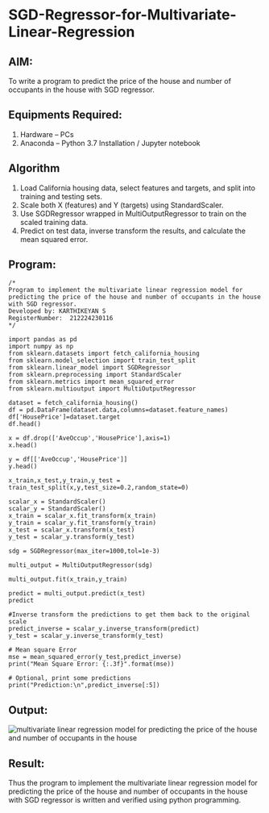 # SGD-Regressor-for-Multivariate-Linear-Regression

## AIM:
To write a program to predict the price of the house and number of occupants in the house with SGD regressor.

## Equipments Required:
1. Hardware – PCs
2. Anaconda – Python 3.7 Installation / Jupyter notebook

## Algorithm
1. Load California housing data, select features and targets, and split into training and testing sets.
2. Scale both X (features) and Y (targets) using StandardScaler.
3. Use SGDRegressor wrapped in MultiOutputRegressor to train on the scaled training data.
4. Predict on test data, inverse transform the results, and calculate the mean squared error. 

## Program:
```
/*
Program to implement the multivariate linear regression model for predicting the price of the house and number of occupants in the house with SGD regressor.
Developed by: KARTHIKEYAN S
RegisterNumber:  212224230116
*/
```
```
import pandas as pd
import numpy as np
from sklearn.datasets import fetch_california_housing
from sklearn.model_selection import train_test_split
from sklearn.linear_model import SGDRegressor
from sklearn.preprocessing import StandardScaler
from sklearn.metrics import mean_squared_error
from sklearn.multioutput import MultiOutputRegressor
```
```
dataset = fetch_california_housing()
df = pd.DataFrame(dataset.data,columns=dataset.feature_names)
df['HousePrice']=dataset.target
df.head()
```
```
x = df.drop(['AveOccup','HousePrice'],axis=1)
x.head()
```
```
y = df[['AveOccup','HousePrice']]
y.head()
```
```
x_train,x_test,y_train,y_test = train_test_split(x,y,test_size=0.2,random_state=0)
```
```
scalar_x = StandardScaler()
scalar_y = StandardScaler()
x_train = scalar_x.fit_transform(x_train)
y_train = scalar_y.fit_transform(y_train)
x_test = scalar_x.transform(x_test)
y_test = scalar_y.transform(y_test)
```
```
sdg = SGDRegressor(max_iter=1000,tol=1e-3)
```
```
multi_output = MultiOutputRegressor(sdg)
```
```
multi_output.fit(x_train,y_train)
```
```
predict = multi_output.predict(x_test)
predict
```
```
#Inverse transform the predictions to get them back to the original scale
predict_inverse = scalar_y.inverse_transform(predict)
y_test = scalar_y.inverse_transform(y_test)
```
```
# Mean square Error
mse = mean_squared_error(y_test,predict_inverse)
print("Mean Square Error: {:.3f}".format(mse))
```
```
# Optional, print some predictions
print("Prediction:\n",predict_inverse[:5])
```











## Output:
![multivariate linear regression model for predicting the price of the house and number of occupants in the house](sam.png)


## Result:
Thus the program to implement the multivariate linear regression model for predicting the price of the house and number of occupants in the house with SGD regressor is written and verified using python programming.
